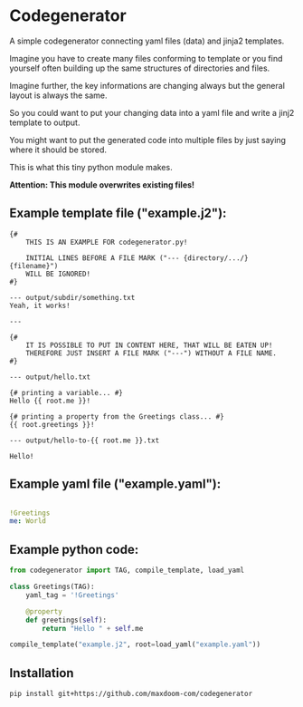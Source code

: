 # Codegenerator

A simple codegenerator connecting yaml files (data) and jinja2 templates.

Imagine you have to create many files conforming to template or you find
yourself often building up the same structures of directories and files.

Imagine further, the key informations are changing always but the general
layout is always the same.

So you could want to put your changing data into a yaml file and write a
jinj2 template to output.

You might want to put the generated code into multiple files by just
saying where it should be stored.

This is what this tiny python module makes.

**Attention: This module overwrites existing files!**


## Example template file ("example.j2"):

```jinja2
{#
    THIS IS AN EXAMPLE FOR codegenerator.py!

    INITIAL LINES BEFORE A FILE MARK ("--- {directory/.../}{filename}")
    WILL BE IGNORED!
#}

--- output/subdir/something.txt
Yeah, it works!

---

{#
    IT IS POSSIBLE TO PUT IN CONTENT HERE, THAT WILL BE EATEN UP!
    THEREFORE JUST INSERT A FILE MARK ("---") WITHOUT A FILE NAME.
#}

--- output/hello.txt

{# printing a variable... #}
Hello {{ root.me }}!

{# printing a property from the Greetings class... #}
{{ root.greetings }}!

--- output/hello-to-{{ root.me }}.txt

Hello!

```

## Example yaml file ("example.yaml"):

```yaml

!Greetings
me: World

```

## Example python code:

```py
from codegenerator import TAG, compile_template, load_yaml

class Greetings(TAG):
    yaml_tag = '!Greetings'

    @property
    def greetings(self):
        return "Hello " + self.me

compile_template("example.j2", root=load_yaml("example.yaml"))
```

## Installation

```sh
pip install git+https://github.com/maxdoom-com/codegenerator
```

